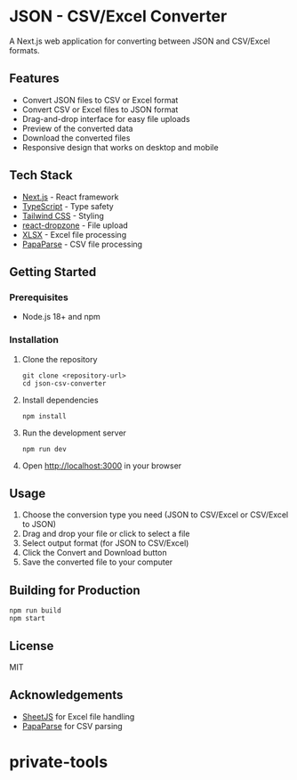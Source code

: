 # JSON - CSV/Excel Converter

A Next.js web application for converting between JSON and CSV/Excel formats.

## Features

- Convert JSON files to CSV or Excel format
- Convert CSV or Excel files to JSON format
- Drag-and-drop interface for easy file uploads
- Preview of the converted data
- Download the converted files
- Responsive design that works on desktop and mobile

## Tech Stack

- [Next.js](https://nextjs.org/) - React framework
- [TypeScript](https://www.typescriptlang.org/) - Type safety
- [Tailwind CSS](https://tailwindcss.com/) - Styling
- [react-dropzone](https://react-dropzone.js.org/) - File upload
- [XLSX](https://sheetjs.com/) - Excel file processing
- [PapaParse](https://www.papaparse.com/) - CSV file processing

## Getting Started

### Prerequisites

- Node.js 18+ and npm

### Installation

1. Clone the repository
   ```
   git clone <repository-url>
   cd json-csv-converter
   ```

2. Install dependencies
   ```
   npm install
   ```

3. Run the development server
   ```
   npm run dev
   ```

4. Open [http://localhost:3000](http://localhost:3000) in your browser

## Usage

1. Choose the conversion type you need (JSON to CSV/Excel or CSV/Excel to JSON)
2. Drag and drop your file or click to select a file
3. Select output format (for JSON to CSV/Excel)
4. Click the Convert and Download button
5. Save the converted file to your computer

## Building for Production

```
npm run build
npm start
```

## License

MIT

## Acknowledgements

- [SheetJS](https://sheetjs.com/) for Excel file handling
- [PapaParse](https://www.papaparse.com/) for CSV parsing
# private-tools
